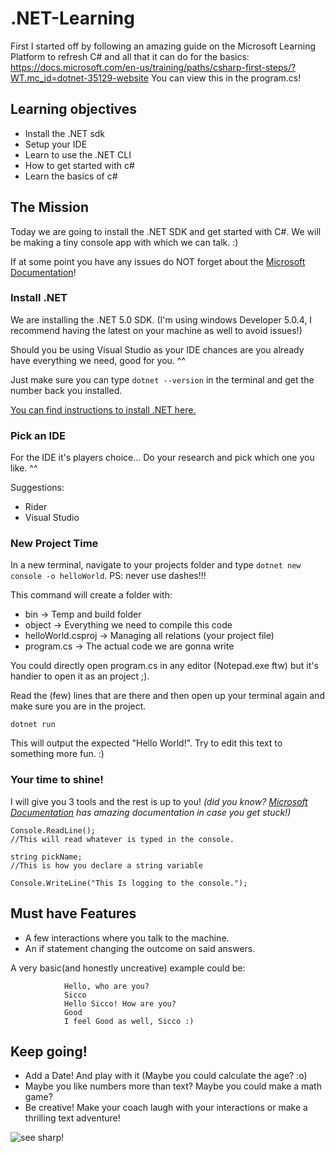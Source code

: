 # .NET-Learning

First I started off by following an amazing guide on the Microsoft Learning Platform to refresh C# and all that it can do for the basics: 
https://docs.microsoft.com/en-us/training/paths/csharp-first-steps/?WT.mc_id=dotnet-35129-website
You can view this in the program.cs!

## Learning objectives
- Install the .NET sdk
- Setup your IDE
- Learn to use the .NET CLI
- How to get started with c#
- Learn the basics of c#

## The Mission
Today we are going to install the .NET SDK and get started with C#. 
We will be making a tiny console app with which we can talk. :)

If at some point you have any issues do NOT forget about the [Microsoft Documentation](https://docs.microsoft.com/)!

### Install .NET
We are installing the .NET 5.0 SDK. (I'm using windows Developer 5.0.4, I recommend having the latest on your machine as well to avoid issues!)

Should you be using Visual Studio as your IDE chances are you already have everything we need, good for you. ^^

Just make sure you can type ``dotnet --version`` in the terminal and get the number back you installed. 

[You can find instructions to install .NET here.](https://docs.microsoft.com/en-us/dotnet/core/sdk#acquiring-the-net-sdk)


### Pick an IDE
For the IDE it's players choice... Do your research and pick which one you like. ^^

Suggestions: 
 - Rider
 - Visual Studio

### New Project Time
In a new terminal, navigate to your projects folder and type ``dotnet new console -o helloWorld``. PS: never use dashes!!!

This command will create a folder with:
 - bin -> Temp and build folder
 - object -> Everything we need to compile this code
 - helloWorld.csproj -> Managing all relations (your project file)
 - program.cs -> The actual code we are gonna write

You could directly open program.cs in any editor (Notepad.exe ftw) but it's handier to open it as an project ;).

Read the (few) lines that are there and then open up your terminal again and make sure you are in the project.

 ``dotnet run``

This will output the expected "Hello World!". Try to edit this text to something more fun. :)

### Your time to shine!
I will give you 3 tools and the rest is up to you! *(did you know? [Microsoft Documentation](https://docs.microsoft.com/) has amazing documentation in case you get stuck!)*

```
Console.ReadLine(); 
//This will read whatever is typed in the console. 
```

```
string pickName; 
//This is how you declare a string variable 
```

```
Console.WriteLine("This Is logging to the console."); 
```

## Must have Features
- A few interactions where you talk to the machine.
- An if statement changing the outcome on said answers.

A very basic(and honestly uncreative) example could be:
```
            Hello, who are you?
            Sicco
            Hello Sicco! How are you?
            Good
            I feel Good as well, Sicco :)
```

## Keep going!
- Add a Date! And play with it (Maybe you could calculate the age? :o)
- Maybe you like numbers more than text? Maybe you could make a math game?
- Be creative! Make your coach laugh with your interactions or make a thrilling text adventure!


![see sharp!](https://media.giphy.com/media/KB7Moe2Oj0BXeDjvDp/giphy.gif)
